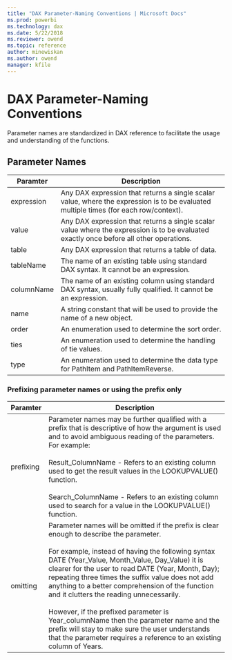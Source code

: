 ```yaml
---
title: "DAX Parameter-Naming Conventions | Microsoft Docs"
ms.prod: powerbi 
ms.technology: dax
ms.date: 5/22/2018
ms.reviewer: owend
ms.topic: reference
author: minewiskan
ms.author: owend
manager: kfile
---
```

# DAX Parameter-Naming Conventions
Parameter names are standardized in DAX reference to facilitate the usage and understanding of the functions.  
  
## Parameter Names  
  
|Paramter|Description|  
|-|-|  
|expression|Any DAX expression that returns a single scalar value, where the expression is to be evaluated multiple times (for each row/context).|  
|value|Any DAX expression that returns a single scalar value where the expression is to be evaluated exactly once before all other operations.|  
|table|Any DAX expression that returns a table of data.|  
|tableName|The name of an existing table using standard DAX syntax. It cannot be an expression.|  
|columnName|The name of an existing column using standard DAX syntax, usually fully qualified. It cannot be an expression.|  
|name|A string constant that will be used to provide the name of a new object.|  
|order|An enumeration used to determine the sort order.|  
|ties|An enumeration used to determine the handling of tie values.|  
|type|An enumeration used to determine the data type for PathItem and PathItemReverse.|  
  
### Prefixing parameter names or using the prefix only  
  
|Paramter|Description|  
|-|-|  
|prefixing|Parameter names may be further qualified with a prefix that is descriptive of how the argument is used and to avoid ambiguous reading of the parameters. For example:<br /><br />Result_ColumnName -  Refers to an existing column used to get the result values in the LOOKUPVALUE() function.<br /><br />Search_ColumnName - Refers to an existing column used to search for a value in the LOOKUPVALUE() function.|  
|omitting|Parameter names will be omitted if the prefix is clear enough to describe the parameter.<br /><br />For example, instead of having the following syntax DATE (Year_Value, Month_Value, Day_Value) it is clearer for the user to read DATE (Year, Month, Day); repeating three times the suffix value does not add anything to a better comprehension of the function and it clutters the reading unnecessarily.<br /><br />However, if the prefixed parameter is Year_columnName then the parameter name and the prefix will stay to make sure the user understands that the parameter requires a reference to an existing column of Years.|  
  
